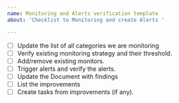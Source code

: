 ```yaml
---
name: Monitoring and Alerts verification template
about: 'Checklist to Monitoring and create Alerts '

---
```


- [ ] Update the list of all categories we are monitoring
- [ ] Verify existing monitoring strategy and their threshold.
- [ ] Add/remove existing monitors.
- [ ] Trigger alerts and verify the alerts.
- [ ] Update the Document with findings
- [ ] List the improvements
- [ ] Create tasks from improvements (if any).
